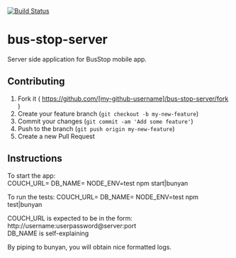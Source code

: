 [![Build Status](https://semaphoreci.com/api/v1/projects/eee79177-df18-4b64-9bc4-e1f1939ecbe0/548061/badge.svg)](https://semaphoreci.com/landry/bus-stop-server)
# bus-stop-server
Server side application for BusStop mobile app.

## Contributing

1. Fork it ( https://github.com/[my-github-username]/bus-stop-server/fork )
2. Create your feature branch (`git checkout -b my-new-feature`)
3. Commit your changes (`git commit -am 'Add some feature'`)
4. Push to the branch (`git push origin my-new-feature`)
5. Create a new Pull Request

## Instructions

To start the app:  
COUCH_URL=<couch url> DB_NAME=<database name> NODE_ENV=test npm start|bunyan

To run the tests:
COUCH_URL=<couch url> DB_NAME=<database name> NODE_ENV=test npm test|bunyan

COUCH_URL is expected to be in the form: http://username:userpassword@server:port  
DB_NAME is self-explaining

By piping to bunyan, you will obtain nice formatted logs.  
